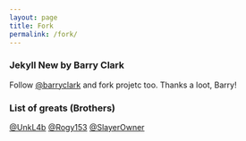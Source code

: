 ```yaml
---
layout: page
title: Fork
permalink: /fork/
---
```

### Jekyll New by Barry Clark
Follow [@barryclark][barryclark] and fork projetc too.
Thanks a loot, Barry!

### List of greats (Brothers)
[@UnkL4b][UnkL4b]
[@Rogy153][Rogy153]
[@SlayerOwner][SLAYEROWNER]


[barryclark]: https://github.com/barryclark/jekyll-now
[UnkL4b]: https://unkl4b.github.io/
[Rogy153]: https://github.com/rogy153
[SLAYEROWNER]: https://github.com/SLAYEROWNER
